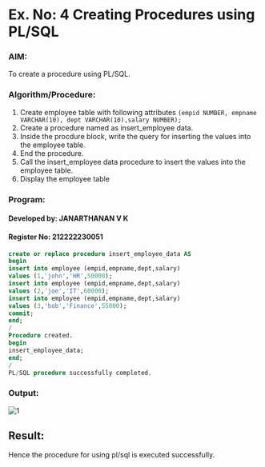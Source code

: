 # Ex. No: 4 Creating Procedures using PL/SQL

### AIM: 
To create a procedure using PL/SQL.

### Algorithm/Procedure:
1. Create employee table with following attributes ```(empid NUMBER, empname VARCHAR(10), dept VARCHAR(10),salary NUMBER); ```
2. Create a procedure named as insert_employee data.
3. Inside the procdure block, write the query for inserting the values into the employee table.
4. End the procedure.
5. Call the insert_employee data procedure to insert the values into the employee table.
6. Display the employee table

### Program:
#### Developed by: JANARTHANAN V K
#### Register No: 212222230051

```sql
create or replace procedure insert_employee_data AS
begin
insert into employee (empid,empname,dept,salary)
values (1,'john','HR',50000);
insert into employee (empid,empname,dept,salary)
values (2,'joe','IT',60000);
insert into employee (empid,empname,dept,salary)
values (3,'bob','Finance',55000);
commit;
end;
/
Procedure created.
begin
insert_employee_data;
end;
/
PL/SQL procedure successfully completed.
```
### Output:
![1](https://github.com/Janarthanan2/Ex-No-4-Creating-Procedures-using-PL-SQL/assets/119393515/d2e6b11a-b5e7-4981-8d10-e1519c624a8c)

## Result:
Hence the procedure for using pl/sql is executed successfully.
